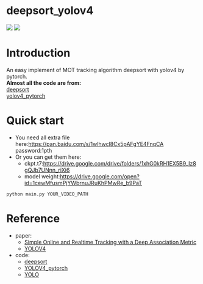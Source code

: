 # deepsort_yolov4
![](https://img.shields.io/static/v1?label=python&message=3.6|3.7&color=blue)
![](https://img.shields.io/static/v1?label=pytorch&message=>=0.4&color=<COLOR>)

# Introduction
An easy implement of MOT tracking algorithm deepsort with yolov4 by pytorch.  
**Almost all the code are from:**  
[deepsort](https://github.com/ZQPei/deep_sort_pytorch)    
[yolov4_pytorch](https://github.com/Tianxiaomo/pytorch-YOLOv4)  

# Quick start
- You need all extra file here:https://pan.baidu.com/s/1wlhwcl8Cx5pAFgYE4FnqCA  password:1pth
- Or you can get them here:
  - ckpt.t7:https://drive.google.com/drive/folders/1xhG0kRH1EX5B9_Iz8gQJb7UNnn_riXi6
  - model weight:https://drive.google.com/open?id=1cewMfusmPjYWbrnuJRuKhPMwRe_b9PaT
```python
python main.py YOUR_VIDEO_PATH
```

# Reference
- paper:
  - [Simple Online and Realtime Tracking with a Deep Association Metric](https://arxiv.org/abs/1703.07402)
  - [YOLOV4](https://arxiv.org/abs/2004.10934)
- code:
  - [deepsort](https://github.com/ZQPei/deep_sort_pytorch)
  - [YOLOV4_pytorch](https://github.com/Tianxiaomo/pytorch-YOLOv4)
  - [YOLO](https://github.com/AlexeyAB/darknet)
